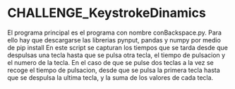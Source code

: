 # CHALLENGE_KeystrokeDinamics
El programa principal es el programa con nombre conBackspace.py.
Para ello hay que descargarse las librerias pynput, pandas y numpy por medio de pip install
En este script se capturan los tiempos que se tarda desde que despulsas una tecla hasta que se pulsa otra tecla, el tiempo de pulsacion y el numero de la tecla.
En el caso de que se pulse dos teclas a la vez se recoge el tiempo de pulsacion, desde que se pulsa la primera tecla hasta que se despulsa la ultima tecla, y la suma de los valores de cada tecla.
